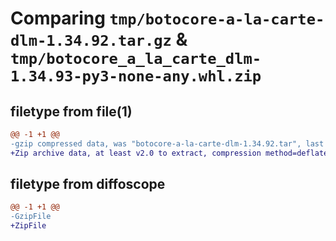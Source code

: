 # Comparing `tmp/botocore-a-la-carte-dlm-1.34.92.tar.gz` & `tmp/botocore_a_la_carte_dlm-1.34.93-py3-none-any.whl.zip`

## filetype from file(1)

```diff
@@ -1 +1 @@
-gzip compressed data, was "botocore-a-la-carte-dlm-1.34.92.tar", last modified: Fri Apr 26 01:01:31 2024, max compression
+Zip archive data, at least v2.0 to extract, compression method=deflate
```

## filetype from diffoscope

```diff
@@ -1 +1 @@
-GzipFile
+ZipFile
```

